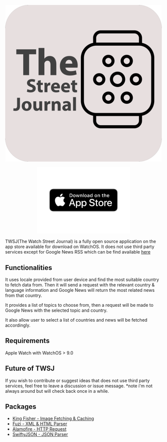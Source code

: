 <p align="center">
<img src="./Assets/logo.png" alt="The Watch Street Journal" title="The Watch Street Journal" width="600"/>
</p>

<p align="center">
<a href="https://apps.apple.com/us/app/the-watch-street-journal/id6450393866"><img src="./Assets/Download on the App Store.png" width="300"/></a>
</p>

TWSJ(The Watch Street Journal) is a fully open source application on the app store available for download on WatchOS. It does not use third party services except for Google News RSS which can be find available [here](https://news.google.com/)

## Functionalities

It uses locale provided from user device and find the most suitable country to fetch data from. Then it will send a request with the relevant country & language information and Google News will return the most related news from that country.

It provides a list of topics to choose from, then a request will be made to Google News with the selected topic and country.

It also allow user to select a list of countries and news will be fetched accordingly.

## Requirements

Apple Watch with WatchOS > 9.0

## Future of TWSJ

If you wish to contribute or suggest ideas that does not use third party services, feel free to leave a discussion or issue message. *note i'm not always around but will check back once in a while.

## Packages

- [King Fisher - Image Fetching & Caching](https://github.com/onevcat/Kingfisher)
- [Fuzi - XML & HTML Parser](https://github.com/cezheng/Fuzi)
- [Alamofire - HTTP Request](https://github.com/Alamofire/Alamofire)
- [SwiftyJSON - JSON Parser](https://github.com/SwiftyJSON/SwiftyJSON)